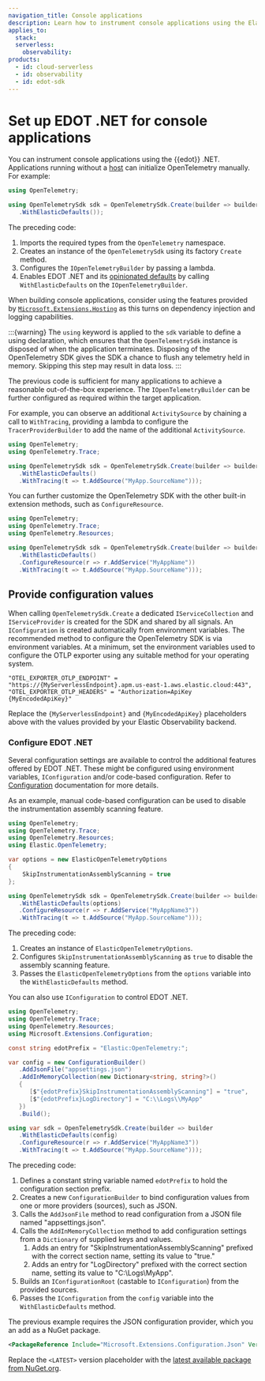 ```yaml
---
navigation_title: Console applications
description: Learn how to instrument console applications using the Elastic Distribution of OpenTelemetry .NET.
applies_to:
  stack:
  serverless:
    observability:
products:
  - id: cloud-serverless
  - id: observability
  - id: edot-sdk
---
```


# Set up EDOT .NET for console applications

You can instrument console applications using the {{edot}} .NET. Applications running without a [host](https://learn.microsoft.com/dotnet/core/extensions/generic-host) can initialize OpenTelemetry manually. For example:

```csharp
using OpenTelemetry;

using OpenTelemetrySdk sdk = OpenTelemetrySdk.Create(builder => builder
   .WithElasticDefaults());
```

The preceding code:

1. Imports the required types from the `OpenTelemetry` namespace.
2. Creates an instance of the `OpenTelemetrySdk` using its factory `Create` method.
3. Configures the `IOpenTelemetryBuilder` by passing a lambda.
4. Enables EDOT .NET and its [opinionated defaults](edot-defaults.md) by calling `WithElasticDefaults` on the `IOpenTelemetryBuilder`.

When building console applications, consider using the features provided by [`Microsoft.Extensions.Hosting`](https://www.nuget.org/packages/microsoft.extensions.hosting) as this turns on dependency injection and logging capabilities.

:::{warning}
The `using` keyword is applied to the `sdk` variable to define a using declaration, which ensures that the `OpenTelemetrySdk` instance is disposed of when the application terminates. Disposing of the OpenTelemetry SDK gives the SDK a chance to flush any telemetry held in memory. Skipping this step may result in data loss.
:::

The previous code is sufficient for many applications to achieve a reasonable out-of-the-box experience. The `IOpenTelemetryBuilder` can be further configured as required within the target application. 

For example, you can observe an additional `ActivitySource` by chaining a call to `WithTracing`, providing a lambda to configure the `TracerProviderBuilder` to add the name of the additional `ActivitySource`.

```csharp
using OpenTelemetry;
using OpenTelemetry.Trace;

using OpenTelemetrySdk sdk = OpenTelemetrySdk.Create(builder => builder
   .WithElasticDefaults()
   .WithTracing(t => t.AddSource("MyApp.SourceName")));
```

You can further customize the OpenTelemetry SDK with the other built-in extension methods, such as `ConfigureResource`.

```csharp
using OpenTelemetry;
using OpenTelemetry.Trace;
using OpenTelemetry.Resources;

using OpenTelemetrySdk sdk = OpenTelemetrySdk.Create(builder => builder
   .WithElasticDefaults()
   .ConfigureResource(r => r.AddService("MyAppName"))
   .WithTracing(t => t.AddSource("MyApp.SourceName")));
```

## Provide configuration values

When calling `OpenTelemetrySdk.Create` a dedicated `IServiceCollection` and `IServiceProvider` is created for the  SDK and shared by all signals. An `IConfiguration` is created automatically from environment variables. The recommended method to configure the OpenTelemetry SDK is via environment variables. At a minimum, set the environment variables used to configure the OTLP exporter using any suitable method for your operating system.

```
"OTEL_EXPORTER_OTLP_ENDPOINT" = "https://{MyServerlessEndpoint}.apm.us-east-1.aws.elastic.cloud:443",
"OTEL_EXPORTER_OTLP_HEADERS" = "Authorization=ApiKey {MyEncodedApiKey}"
```

Replace the `{MyServerlessEndpoint}` and `{MyEncodedApiKey}` placeholders above with the values provided by your Elastic Observability backend.

### Configure EDOT .NET

Several configuration settings are available to control the additional features offered by EDOT .NET. These might be configured using environment variables, `IConfiguration` and/or code-based configuration. Refer to [Configuration](../configuration.md) documentation for more details.

As an example, manual code-based configuration can be used to disable the instrumentation assembly scanning feature.

```csharp
using OpenTelemetry;
using OpenTelemetry.Trace;
using OpenTelemetry.Resources;
using Elastic.OpenTelemetry;

var options = new ElasticOpenTelemetryOptions
{
	SkipInstrumentationAssemblyScanning = true
};

using OpenTelemetrySdk sdk = OpenTelemetrySdk.Create(builder => builder
   .WithElasticDefaults(options)
   .ConfigureResource(r => r.AddService("MyAppName3"))
   .WithTracing(t => t.AddSource("MyApp.SourceName")));
```

The preceding code:

1. Creates an instance of `ElasticOpenTelemetryOptions`.
2. Configures `SkipInstrumentationAssemblyScanning` as `true` to disable the assembly scanning feature.
3. Passes the `ElasticOpenTelemetryOptions` from the `options` variable into the `WithElasticDefaults` method.

You can also use `IConfiguration` to control EDOT .NET.

```csharp
using OpenTelemetry;
using OpenTelemetry.Trace;
using OpenTelemetry.Resources;
using Microsoft.Extensions.Configuration;

const string edotPrefix = "Elastic:OpenTelemetry:";

var config = new ConfigurationBuilder()
   .AddJsonFile("appsettings.json")
   .AddInMemoryCollection(new Dictionary<string, string?>()
   {
      [$"{edotPrefix}SkipInstrumentationAssemblyScanning"] = "true",
      [$"{edotPrefix}LogDirectory"] = "C:\\Logs\\MyApp"
   })
   .Build();

using var sdk = OpenTelemetrySdk.Create(builder => builder
   .WithElasticDefaults(config)
   .ConfigureResource(r => r.AddService("MyAppName3"))
   .WithTracing(t => t.AddSource("MyApp.SourceName")));
```

The preceding code:

1. Defines a constant string variable named `edotPrefix` to hold the configuration section prefix.
2. Creates a new `ConfigurationBuilder` to bind configuration values from one or more providers (sources), such as JSON.
3. Calls the `AddJsonFile` method to read configuration from a JSON file named "appsettings.json".
4. Calls the `AddInMemoryCollection` method to add configuration settings from a `Dictionary` of supplied keys and values.
   1. Adds an entry for "SkipInstrumentationAssemblyScanning" prefixed with the correct section name, setting its value to "true."
   2. Adds an entry for "LogDirectory" prefixed with the correct section name, setting its value to "C:\Logs\MyApp".
5. Builds an `IConfigurationRoot` (castable to `IConfiguration`) from the provided sources.
6. Passes the `IConfiguration` from the `config` variable into the `WithElasticDefaults` method.

The previous example requires the JSON configuration provider, which you an add as a NuGet package.

```xml
<PackageReference Include="Microsoft.Extensions.Configuration.Json" Version="<LATEST>" />
```

Replace the `<LATEST>` version placeholder with the [latest available package from NuGet.org](https://www.nuget.org/packages/Microsoft.Extensions.Configuration.Json).